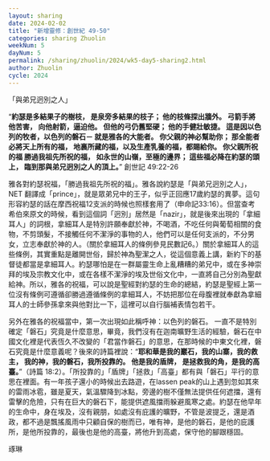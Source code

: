 ```yaml
---
layout: sharing
date: 2024-02-02
title: "新增靈修：創世紀 49-50"
categories: sharing Zhuolin
weekNum: 5
dayNum: 5
permalink: /sharing/zhuolin/2024/wk5-day5-sharing2.html
author: Zhuolin
cycle: 2024
---  
```


「與弟兄迥別之人」

“**約瑟是多結果子的樹枝， 是泉旁多結果的枝子； 他的枝條探出牆外。 弓箭手將他苦害， 向他射箭，逼迫他。 但他的弓仍舊堅硬； 他的手健壯敏捷。 這是因以色列的牧者，以色列的磐石－ 就是雅各的大能者。 你父親的神必幫助你； 那全能者必將天上所有的福， 地裏所藏的福，以及生產乳養的福，都賜給你。 你父親所祝的福 勝過我祖先所祝的福， 如永世的山嶺，至極的邊界； 這些福必降在約瑟的頭上， 臨到那與弟兄迥別之人的頂上。**”
‭‭創世記‬ ‭49:22-26‬

雅各對約瑟祝福，「勝過我祖先所祝的福」。雅各說約瑟是「與弟兄迥別之人」，NET 翻譯成「prince」，就是眾弟兄中的王子，似乎正回應17歲約瑟的異夢。這句形容約瑟的話在摩西祝福12支派的時候也照樣套用了（申命記33:16）。但當查考希伯來原文的時候，看到這個詞「迥別」居然是「nazir」，就是後來出現的「拿細耳人」的詞根，拿細耳人是特別許願奉獻於神，不喝酒，不吃任何與葡萄相關的食物，不剪頭髮，不接觸任何不潔淨的事物的人，他們可以是任何支派的，不分男女，立志奉獻於神的人。（關於拿細耳人的條例參見民數記6。）關於拿細耳人的這些條例，其實重點是離開世俗，歸於神為聖潔之人，從這個意義上講，新約下的基督徒都當是拿細耳人。約瑟哪怕是在一群屬靈生命上亂糟糟的弟兄中，或在多神崇拜的埃及宗教文化中，或在各樣不潔淨的埃及世俗文化中，一直將自己分別為聖獻給神。所以，雅各的祝福，可以說是聖經對約瑟的生命的總結，約瑟是聖經上第一位沒有條例可遵循卻勝過遵循條例的拿細耳人，不妨把那位在母腹裡就奉獻為拿細耳人的士師參孫拿來與他對比一下，這裡可以自行腦補表情包若干。

另外在雅各的祝福當中，第一次出現如此稱呼神：以色列的磐石。 一直不是特別確定「磐石」究竟是什麼意思，畢竟，我們沒有在迦南曠野生活的經驗，磐石在中國文化裡是代表恆久不改變的「君當作磐石」的意思，在那時候的中東文化裡，磐石究竟是什麼意義呢？後來的詩篇裡說：“**耶和華是我的巖石，我的山寨，我的救主， 我的神，我的磐石，我所投靠的。 他是我的盾牌， 是拯救我的角，是我的高臺。**”（詩篇‬ ‭18:2‬）。「所投靠的」「盾牌」「拯救」「高臺」都有與「磐石」平行的意思在裡面。有一年孩子還小的時候出去路遊，在lassen peak的山上遇到忽如其來的雷雨冰雹，雖是夏天，氣溫驟降到冰點，旁邊的樹不僅無法提供任何遮擋，還有雷擊的危險，只有在巨大的磐石下，能提供遮風擋雨躲避風寒之處。約瑟在他早年的生命中，身在埃及，沒有親朋，如處沒有庇護的曠野，不管是波提乏，還是酒政，都不過是飄搖風雨中只顧自保的樹而已，唯有神，是他的磐石，是他的庇護所，是他所投靠的，最後也是他的高臺，將他升到高處，保守他的腳跟穩固。

琢琳
